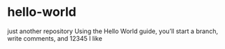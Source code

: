 # hello-world
just another repository
Using the Hello World guide, you’ll start a branch, write comments, and 12345  l like
